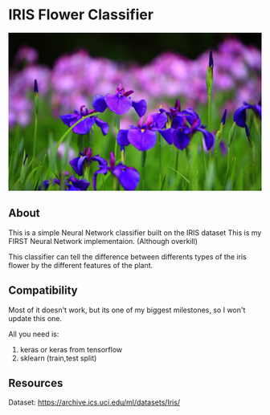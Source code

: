 # IRIS Flower Classifier
![alt text](images/cover_image.jpg "A Iris Flower")
## About
This is a simple Neural Network classifier built on the IRIS dataset
This is my FIRST Neural Network implementaion. (Although overkill)

This classifier can tell the difference between differents types of the iris flower by the different features of the plant.

## Compatibility
Most of it doesn't work, but its one of my biggest milestones, so I won't update this one. 

All you need is:
1. keras or keras from tensorflow
2. sklearn (train,test split)

## Resources
Dataset: https://archive.ics.uci.edu/ml/datasets/Iris/